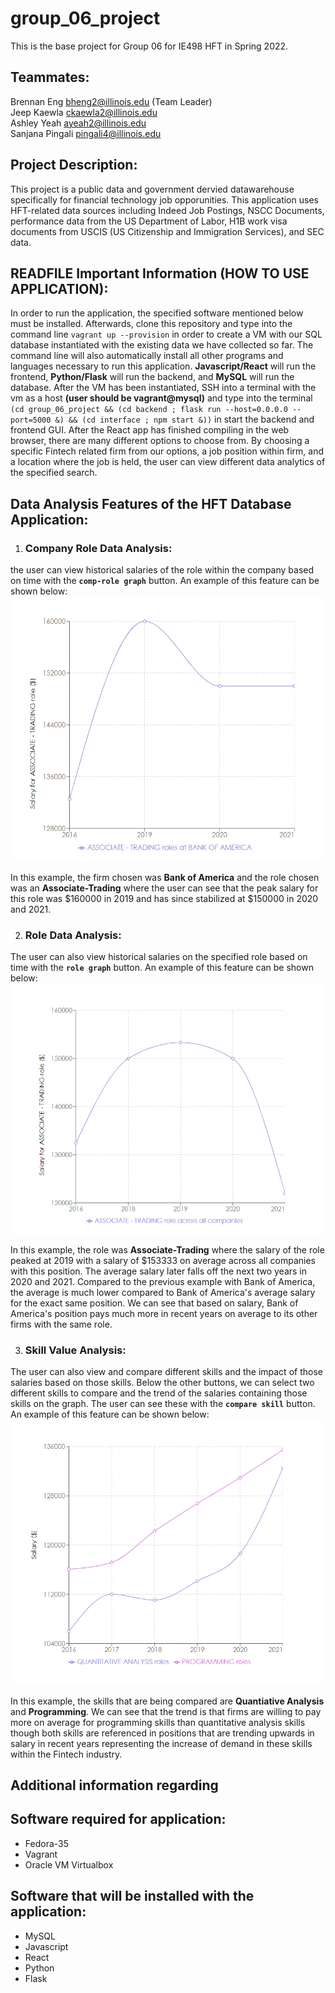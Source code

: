 # group_06_project

This is the base project for Group 06 for IE498 HFT in Spring 2022.


## Teammates:

Brennan Eng bheng2@illinois.edu (Team Leader) \
Jeep Kaewla ckaewla2@illinois.edu \
Ashley Yeah ayeah2@illinois.edu \
Sanjana Pingali pingali4@illinois.edu 

## Project Description:
This project is a public data and government dervied datawarehouse specifically for financial technology job opporunities. This application uses HFT-related data sources including Indeed Job Postings, NSCC Documents, performance data from the US Department of Labor, H1B work visa documents from USCIS (US Citizenship and Immigration Services), and SEC data.

## READFILE Important Information (HOW TO USE APPLICATION):
In order to run the application, the specified software mentioned below must be installed. Afterwards, clone this repository and type into the command line ```vagrant up --provision``` in order to create a VM with our SQL database instantiated with the existing data we have collected so far. The command line will also automatically install all other programs and languages necessary to run this application. **Javascript/React** will run the frontend, **Python/Flask** will run the backend, and **MySQL** will run the database. After the VM has been instantiated, SSH into a terminal with the vm as a host **(user should be vagrant@mysql)** and type into the terminal ```(cd group_06_project && (cd backend ; flask run --host=0.0.0.0 --port=5000 &) && (cd interface ; npm start &))``` in start the backend and frontend GUI. After the React app has finished compiling in the web browser, there are many different options to choose from. By choosing a specific Fintech related firm from our options, a job position within firm, and a location where the job is held, the user can view different data analytics of the specified search. 

## Data Analysis Features of the HFT Database Application:

1. ### Company Role Data Analysis:
  the user can view historical salaries of the role within the company based on time with the **`comp-role graph`** button. 
  An example of this feature can be shown below:
  ![alt_text](Images/HFTCompRoleExample.PNG)
  
  In this example, the firm chosen was **Bank of America** and the role chosen was an **Associate-Trading** where the user can see that the peak salary for this role was $160000 in 2019 and has since stabilized at $150000 in 2020 and 2021.

2. ### Role Data Analysis:
  The user can also view historical salaries on the specified role based on time with the **`role graph`** button.
  An example of this feature can be shown below:
  ![alt_text](Images/HFTRoleExample.PNG)

  In this example, the role was **Associate-Trading** where the salary of the role peaked at 2019 with a salary of $153333 on average across all companies with this position. The average salary later falls off the next two years in 2020 and 2021. Compared to the previous example with Bank of America, the average is much lower compared to Bank of America's average salary for the exact same position. We can see that based on salary, Bank of America's position pays much more in recent years on average to its other firms with the same role.

3. ### Skill Value Analysis:
  The user can also view and compare different skills and the impact of those salaries based on those skills. Below the other buttons, we can select two different skills to compare and the trend of the salaries containing those skills on the graph. The user can see these with the **`compare skill`** button.
  An example of this feature can be shown below:
  ![alt_text](Images/HFTCompareSkill.PNG)

  In this example, the skills that are being compared are **Quantiative Analysis** and **Programming**. We can see that the trend is that firms are willing to pay more on average for programming skills than quantitative analysis skills though both skills are referenced in positions that are trending upwards in salary in recent years representing the increase of demand in these skills within the Fintech industry.

## Additional information regarding

## Software required for application:
* Fedora-35
* Vagrant
* Oracle VM Virtualbox

## Software that will be installed with the application:
* MySQL
* Javascript
* React
* Python
* Flask




